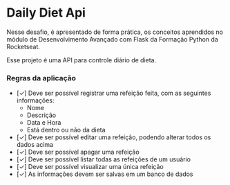 # Daily Diet Api

Nesse desafio, é apresentado de forma prática, os conceitos aprendidos no módulo de Desenvolvimento Avançado com Flask da Formação Python da Rocketseat.

Esse projeto é uma API para controle diário de dieta.

### Regras da aplicação

- [✓] Deve ser possível registrar uma refeição feita, com as seguintes informações:
    - Nome
    - Descrição
    - Data e Hora
    - Está dentro ou não da dieta
- [✓] Deve ser possível editar uma refeição, podendo alterar todos os dados acima
- [✓] Deve ser possível apagar uma refeição
- [✓] Deve ser possível listar todas as refeições de um usuário
- [✓] Deve ser possível visualizar uma única refeição
- [✓] As informações devem ser salvas em um banco de dados